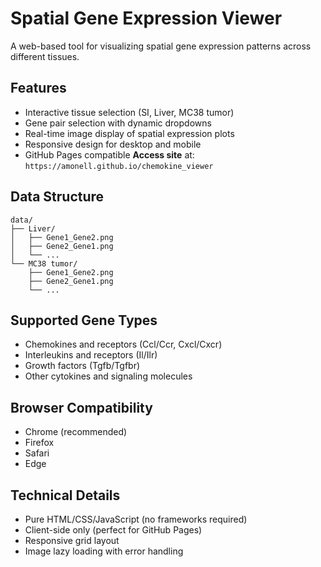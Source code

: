 # Spatial Gene Expression Viewer

A web-based tool for visualizing spatial gene expression patterns across different tissues.

## Features

- Interactive tissue selection (SI, Liver, MC38 tumor)
- Gene pair selection with dynamic dropdowns
- Real-time image display of spatial expression plots
- Responsive design for desktop and mobile
- GitHub Pages compatible
**Access site** at: `https://amonell.github.io/chemokine_viewer`

## Data Structure

```
data/
├── Liver/
│   ├── Gene1_Gene2.png
│   ├── Gene2_Gene1.png
│   └── ...
└── MC38 tumor/
    ├── Gene1_Gene2.png
    ├── Gene2_Gene1.png
    └── ...
```

## Supported Gene Types

- Chemokines and receptors (Ccl/Ccr, Cxcl/Cxcr)
- Interleukins and receptors (Il/Ilr)
- Growth factors (Tgfb/Tgfbr)
- Other cytokines and signaling molecules

## Browser Compatibility

- Chrome (recommended)
- Firefox
- Safari
- Edge

## Technical Details

- Pure HTML/CSS/JavaScript (no frameworks required)
- Client-side only (perfect for GitHub Pages)
- Responsive grid layout
- Image lazy loading with error handling 

